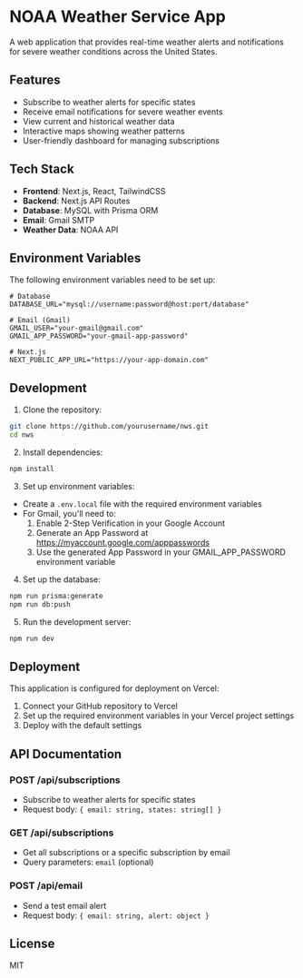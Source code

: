 # NOAA Weather Service App

A web application that provides real-time weather alerts and notifications for severe weather conditions across the United States.

## Features

- Subscribe to weather alerts for specific states
- Receive email notifications for severe weather events
- View current and historical weather data
- Interactive maps showing weather patterns
- User-friendly dashboard for managing subscriptions

## Tech Stack

- **Frontend**: Next.js, React, TailwindCSS
- **Backend**: Next.js API Routes
- **Database**: MySQL with Prisma ORM
- **Email**: Gmail SMTP
- **Weather Data**: NOAA API

## Environment Variables

The following environment variables need to be set up:

```
# Database
DATABASE_URL="mysql://username:password@host:port/database"

# Email (Gmail)
GMAIL_USER="your-gmail@gmail.com"
GMAIL_APP_PASSWORD="your-gmail-app-password"

# Next.js
NEXT_PUBLIC_APP_URL="https://your-app-domain.com"
```

## Development

1. Clone the repository:
```bash
git clone https://github.com/yourusername/nws.git
cd nws
```

2. Install dependencies:
```bash
npm install
```

3. Set up environment variables:
- Create a `.env.local` file with the required environment variables
- For Gmail, you'll need to:
  1. Enable 2-Step Verification in your Google Account
  2. Generate an App Password at https://myaccount.google.com/apppasswords
  3. Use the generated App Password in your GMAIL_APP_PASSWORD environment variable

4. Set up the database:
```bash
npm run prisma:generate
npm run db:push
```

5. Run the development server:
```bash
npm run dev
```

## Deployment

This application is configured for deployment on Vercel:

1. Connect your GitHub repository to Vercel
2. Set up the required environment variables in your Vercel project settings
3. Deploy with the default settings

## API Documentation

### POST /api/subscriptions
- Subscribe to weather alerts for specific states
- Request body: `{ email: string, states: string[] }`

### GET /api/subscriptions
- Get all subscriptions or a specific subscription by email
- Query parameters: `email` (optional)

### POST /api/email
- Send a test email alert
- Request body: `{ email: string, alert: object }`

## License

MIT
